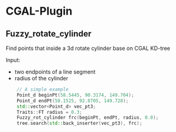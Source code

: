 # CGAL-Plugin
## Fuzzy_rotate_cylinder
Find points that inside a 3d rotate cylinder base on CGAL KD-tree

Input:
- two endpoints of a line segment 
- radius of the cylinder

```C++
    // A simple example
    Point_d beginPt(58.5445, 90.3174, 149.704);
    Point_d endPt(58.1525, 92.8705, 149.728);
    std::vector<Point_d> vec_pt3;
    Traits::FT radius = 0.3;
    Fuzzy_rot_cylinder frc(beginPt, endPt, radius, 0.0);
    tree.search(std::back_inserter(vec_pt3), frc);
```
